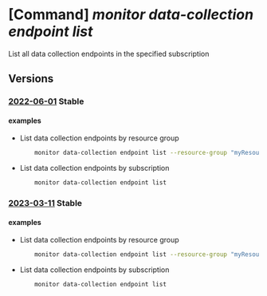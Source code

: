 # [Command] _monitor data-collection endpoint list_

List all data collection endpoints in the specified subscription

## Versions

### [2022-06-01](/Resources/mgmt-plane/L3N1YnNjcmlwdGlvbnMve30vcHJvdmlkZXJzL21pY3Jvc29mdC5pbnNpZ2h0cy9kYXRhY29sbGVjdGlvbmVuZHBvaW50cw==/2022-06-01.xml) **Stable**

<!-- mgmt-plane /subscriptions/{}/providers/microsoft.insights/datacollectionendpoints 2022-06-01 -->
<!-- mgmt-plane /subscriptions/{}/resourcegroups/{}/providers/microsoft.insights/datacollectionendpoints 2022-06-01 -->

#### examples

- List data collection endpoints by resource group
    ```bash
        monitor data-collection endpoint list --resource-group "myResourceGroup"
    ```

- List data collection endpoints by subscription
    ```bash
        monitor data-collection endpoint list
    ```

### [2023-03-11](/Resources/mgmt-plane/L3N1YnNjcmlwdGlvbnMve30vcHJvdmlkZXJzL21pY3Jvc29mdC5pbnNpZ2h0cy9kYXRhY29sbGVjdGlvbmVuZHBvaW50cw==/2023-03-11.xml) **Stable**

<!-- mgmt-plane /subscriptions/{}/providers/microsoft.insights/datacollectionendpoints 2023-03-11 -->
<!-- mgmt-plane /subscriptions/{}/resourcegroups/{}/providers/microsoft.insights/datacollectionendpoints 2023-03-11 -->

#### examples

- List data collection endpoints by resource group
    ```bash
        monitor data-collection endpoint list --resource-group "myResourceGroup"
    ```

- List data collection endpoints by subscription
    ```bash
        monitor data-collection endpoint list
    ```
